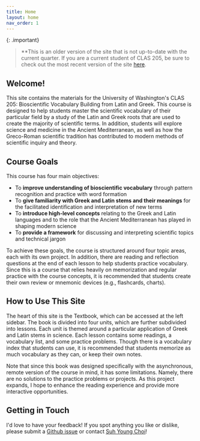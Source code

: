 ```yaml
---
title: Home
layout: home
nav_order: 1
---
```


{: .important}
> **This is an older version of the site that is not up-to-date with the current quarter. If you are a current student of CLAS 205, be sure to check out the most recent version of the site [here](https://clas-205.github.io/wi25-site).


## **Welcome!**

This site contains the materials for the University of Washington's CLAS 205: Bioscientific Vocabulary Building from Latin and Greek. This course is designed to help students master the scientific vocabulary of their particular field by a study of the Latin and Greek roots that are used to create the majority of scientific terms. In addition, students will explore science and medicine in the Ancient Mediterranean, as well as how the Greco-Roman scientific tradition has contributed to modern methods of scientific inquiry and theory.

## Course Goals

This course has four main objectives:

- To **improve understanding of bioscientific vocabulary** through pattern recognition and practice with word formation
- To **give familiarity with Greek and Latin stems and their meanings** for the facilitated identification and interpretation of new terms
- To **introduce high-level concepts** relating to the Greek and Latin languages and to the role that the Ancient Mediterranean has played in shaping modern science
- To **provide a framework** for discussing and interpreting scientific topics and technical jargon

To achieve these goals, the course is structured around four topic areas, each with its own project. In addition, there are reading and reflection questions at the end of each lesson to help students practice vocabulary. Since this is a course that relies heavily on memorization and regular practice with the course concepts, it is recommended that students create their own review or mnemonic devices (e.g., flashcards, charts).

## How to Use This Site

The heart of this site is the Textbook, which can be accessed at the left sidebar. The book is divided into four units, which are further subdivided into lessons. Each unit is themed around a particular application of Greek and Latin stems in science. Each lesson contains some readings, a vocabulary list, and some practice problems. Though there is a vocabulary index that students can use, it is recommended that students memorize as much vocabulary as they can, or keep their own notes.

Note that since this book was designed specifically with the asynchronous, remote version of the course in mind, it has some limitations. Namely, there are no solutions to the practice problems or projects. As this project expands, I hope to enhance the reading experience and provide more interactive opportunities.

## Getting in Touch

I'd love to have your feedback! If you spot anything you like or dislike, please submit a [Github issue](https://github.com/CLAS-205/au24-site/issues) or contact [Suh Young Choi](https://classics.washington.edu/people/suh-young-choi)!
